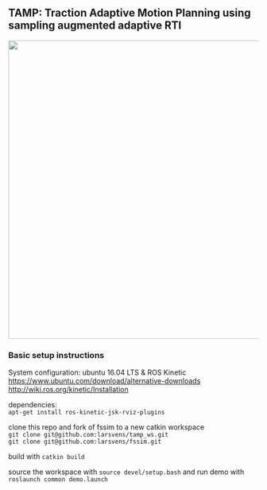 ## TAMP: Traction Adaptive Motion Planning using sampling augmented adaptive RTI

<p align="center"> 
<img src="doc/tamp_demo.gif" width="600" />
</p>

### Basic setup instructions  

System configuration: ubuntu 16.04 LTS & ROS Kinetic   
https://www.ubuntu.com/download/alternative-downloads   
http://wiki.ros.org/kinetic/Installation   

dependencies:   
`apt-get install ros-kinetic-jsk-rviz-plugins`   

clone this repo and fork of fssim to a new catkin workspace   
`git clone git@github.com:larsvens/tamp_ws.git`   
`git clone git@github.com:larsvens/fssim.git`   

build with `catkin build`   

source the workspace with `source devel/setup.bash` and run demo with `roslaunch common demo.launch`   

